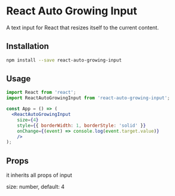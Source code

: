 # React Auto Growing Input

A text input for React that resizes itself to the current content.

## Installation

```bash
npm install --save react-auto-growing-input
```

## Usage

```jsx
import React from 'react';
import ReactAutoGrowingInput from 'react-auto-growing-input';

const App = () => (
  <ReactAutoGrowingInput 
    size={4} 
    style={{ borderWidth: 1, borderStyle: 'solid' }}
    onChange={(event) => console.log(event.target.value)}
    />
);
```

## Props
it inherits all props of input

size: number, default: 4
